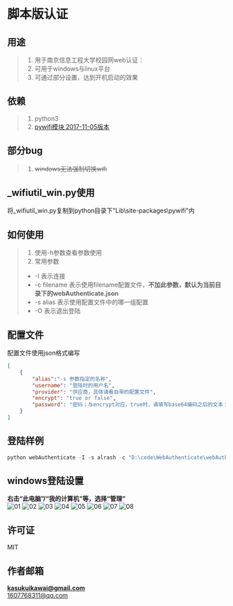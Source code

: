 # 脚本版认证

## 用途
> 1. 用于南京信息工程大学校园网web认证：
> 2. 可用于windows与linux平台
> 3. 可通过部分设置，达到开机启动的效果

## 依赖
> 1. python3
> 2. [pywifi模块 2017-11-05版本](https://github.com/awkman/pywifi)

## 部分bug
> 1. <strike>windows无法强制切换wifi</strike>

## \_wifiutil\_win.py使用
将\_wifiutil\_win.py复制到python目录下"Lib\site-packages\pywifi\"内

## 如何使用
> 1. 使用-h参数查看参数使用
> 2. 常用参数
>  * -I 表示连接
>  * -c filename 表示使用filename配置文件，**不加此参数，默认为当前目录下的webAuthenticate.json**
>  * -s alias 表示使用配置文件中的哪一组配置
>  * -O 表示退出登陆

## 配置文件
配置文件使用json格式编写 
```json
[
    {
        "alias":"-s 参数指定的名称",
        "username": "登陆时的用户名",
        "provider": "供应商，具体请看自带的配置文件",
        "encrypt": "true or false",
        "password": "密码；与encrypt对应，true时，请填写base64编码之后的文本；false时，直接使用明文"
    }
]
```

## 登陆样例
```python
python webAuthenticate -I -s alrash -c "D:\code\WebAuthenticate\webAuthenticate.json"
```

## windows登陆设置
**右击“此电脑”/“我的计算机”等，选择“管理”**  
![01](./pic/01.png)
![02](./pic/02.png)
![03](./pic/03.png)
![04](./pic/04.png)
![05](./pic/05.png)
![06](./pic/06.png)
![07](./pic/07.png)
![08](./pic/08.png)

## 许可证
MIT

## 作者邮箱
**kasukuikawai@gmail.com**<br>
1607768311@qq.com
